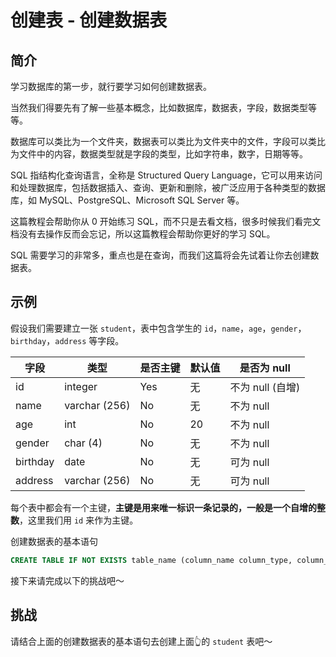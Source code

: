 # 创建表 - 创建数据表

## 简介

学习数据库的第一步，就行要学习如何创建数据表。

当然我们得要先有了解一些基本概念，比如数据库，数据表，字段，数据类型等等。

数据库可以类比为一个文件夹，数据表可以类比为文件夹中的文件，字段可以类比为文件中的内容，数据类型就是字段的类型，比如字符串，数字，日期等等。

SQL 指结构化查询语言，全称是 Structured Query Language，它可以用来访问和处理数据库，包括数据插入、查询、更新和删除，被广泛应用于各种类型的数据库，如 MySQL、PostgreSQL、Microsoft SQL Server 等。

这篇教程会帮助你从 0 开始练习 SQL，而不只是去看文档，很多时候我们看完文档没有去操作反而会忘记，所以这篇教程会帮助你更好的学习 SQL。

SQL 需要学习的非常多，重点也是在查询，而我们这篇将会先试着让你去创建数据表。

## 示例

假设我们需要建立一张 `student`，表中包含学生的 `id`，`name`，`age`，`gender`，`birthday`，`address` 等字段。

| 字段     | 类型          | 是否主键 | 默认值 | 是否为 null      |
| -------- | ------------- | -------- | ------ | ---------------- |
| id       | integer       | Yes      | 无     | 不为 null (自增) |
| name     | varchar (256) | No       | 无     | 不为 null        |
| age      | int           | No       | 20     | 不为 null        |
| gender   | char (4)      | No       | 无     | 不为 null        |
| birthday | date          | No       | 无     | 可为 null        |
| address  | varchar (256) | No       | 无     | 可为 null        |

每个表中都会有一个主键，**主键是用来唯一标识一条记录的，一般是一个自增的整数**，这里我们用 `id` 来作为主键。

创建数据表的基本语句

```sql
CREATE TABLE IF NOT EXISTS table_name (column_name column_type, column_name1 column_type1, ...);
```

接下来请完成以下的挑战吧～

## 挑战

请结合上面的创建数据表的基本语句去创建上面👆的 `student` 表吧～
